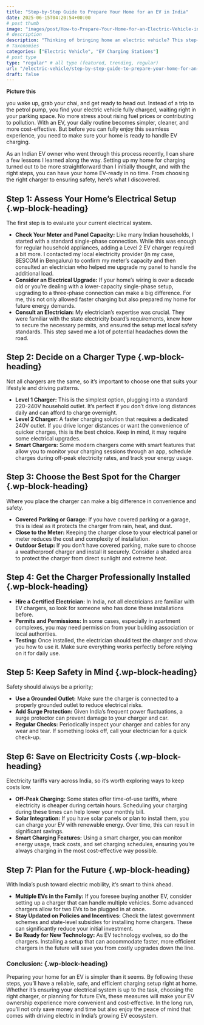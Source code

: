```yaml
---
title: "Step-by-Step Guide to Prepare Your Home for an EV in India"
date: 2025-06-15T04:20:54+00:00
# post thumb
image: "images/post/How-to-Prepare-Your-Home-for-an-Electric-Vehicle-in-India-A-Step-by-Step-Guide.webp"
# description
description: "Thinking of bringing home an electric vehicle? This step-by-step guide helps you prepare your house for safe, efficient EV charging in India."
# Taxonomies
categories: ["Electric Vehicle", "EV Charging Stations"]
# post type
type: "regular" # all type (featured, trending, regular)
url: "/electric-vehicle/step-by-step-guide-to-prepare-your-home-for-an-ev-in-india/"
draft: false
---
```


**Picture this**

you wake up, grab your chai, and get ready to head out. Instead of a trip to the petrol pump, you find your electric vehicle fully charged, waiting right in your parking space. No more stress about rising fuel prices or contributing to pollution. With an EV, your daily routine becomes simpler, cleaner, and more cost-effective. But before you can fully enjoy this seamless experience, you need to make sure your home is ready to handle EV charging.

As an Indian EV owner who went through this process recently, I can share a few lessons I learned along the way. Setting up my home for charging turned out to be more straightforward than I initially thought, and with the right steps, you can have your home EV-ready in no time. From choosing the right charger to ensuring safety, here’s what I discovered.

## **Step 1: Assess Your Home’s Electrical Setup** {.wp-block-heading}

The first step is to evaluate your current electrical system.

<ul class="wp-block-list">
  <li>
    <strong>Check Your Meter and Panel Capacity:</strong> Like many Indian households, I started with a standard single-phase connection. While this was enough for regular household appliances, adding a Level 2 EV charger required a bit more. I contacted my local electricity provider (in my case, BESCOM in Bengaluru) to confirm my meter’s capacity and then consulted an electrician who helped me upgrade my panel to handle the additional load.
  </li>
  <li>
    <strong>Consider an Electrical Upgrade:</strong> If your home’s wiring is over a decade old or you’re dealing with a lower-capacity single-phase setup, upgrading to a three-phase connection can make a big difference. For me, this not only allowed faster charging but also prepared my home for future energy demands.
  </li>
  <li>
    <strong>Consult an Electrician:</strong> My electrician’s expertise was crucial. They were familiar with the state electricity board’s requirements, knew how to secure the necessary permits, and ensured the setup met local safety standards. This step saved me a lot of potential headaches down the road.
  </li>
</ul>

## **Step 2: Decide on a Charger Type** {.wp-block-heading}

Not all chargers are the same, so it’s important to choose one that suits your lifestyle and driving patterns.

<ul class="wp-block-list">
  <li>
    <strong>Level 1 Charger:</strong> This is the simplest option, plugging into a standard 220-240V household outlet. It’s perfect if you don’t drive long distances daily and can afford to charge overnight.
  </li>
  <li>
    <strong>Level 2 Charger:</strong> A faster charging solution that requires a dedicated 240V outlet. If you drive longer distances or want the convenience of quicker charges, this is the best choice. Keep in mind, it may require some electrical upgrades.
  </li>
  <li>
    <strong>Smart Chargers:</strong> Some modern chargers come with smart features that allow you to monitor your charging sessions through an app, schedule charges during off-peak electricity rates, and track your energy usage.
  </li>
</ul>

## **Step 3: Choose the Best Spot for the Charger** {.wp-block-heading}

Where you place the charger can make a big difference in convenience and safety.

<ul class="wp-block-list">
  <li>
    <strong>Covered Parking or Garage:</strong> If you have covered parking or a garage, this is ideal as it protects the charger from rain, heat, and dust.
  </li>
  <li>
    <strong>Close to the Meter:</strong> Keeping the charger close to your electrical panel or meter reduces the cost and complexity of installation.
  </li>
  <li>
    <strong>Outdoor Setup:</strong> If you don’t have covered parking, make sure to choose a weatherproof charger and install it securely. Consider a shaded area to protect the charger from direct sunlight and extreme heat.
  </li>
</ul>

## **Step 4: Get the Charger Professionally Installed** {.wp-block-heading}

<ul class="wp-block-list">
  <li>
    <strong>Hire a Certified Electrician:</strong> In India, not all electricians are familiar with EV chargers, so look for someone who has done these installations before.
  </li>
  <li>
    <strong>Permits and Permissions:</strong> In some cases, especially in apartment complexes, you may need permission from your building association or local authorities.
  </li>
  <li>
    <strong>Testing:</strong> Once installed, the electrician should test the charger and show you how to use it. Make sure everything works perfectly before relying on it for daily use.
  </li>
</ul>

## **Step 5: Keep Safety in Mind** {.wp-block-heading}

Safety should always be a priority;

<ul class="wp-block-list">
  <li>
    <strong>Use a Grounded Outlet:</strong> Make sure the charger is connected to a properly grounded outlet to reduce electrical risks.
  </li>
  <li>
    <strong>Add Surge Protection:</strong> Given India’s frequent power fluctuations, a surge protector can prevent damage to your charger and car.
  </li>
  <li>
    <strong>Regular Checks:</strong> Periodically inspect your charger and cables for any wear and tear. If something looks off, call your electrician for a quick check-up.
  </li>
</ul>

## **Step 6: Save on Electricity Costs** {.wp-block-heading}

Electricity tariffs vary across India, so it’s worth exploring ways to keep costs low.

<ul class="wp-block-list">
  <li>
    <strong>Off-Peak Charging:</strong> Some states offer time-of-use tariffs, where electricity is cheaper during certain hours. Scheduling your charging during these times can help lower your monthly bill.
  </li>
  <li>
    <strong>Solar Integration:</strong> If you have solar panels or plan to install them, you can charge your EV with renewable energy. Over time, this can result in significant savings.
  </li>
  <li>
    <strong>Smart Charging Features:</strong> Using a smart charger, you can monitor energy usage, track costs, and set charging schedules, ensuring you’re always charging in the most cost-effective way possible.
  </li>
</ul>

## **Step 7: Plan for the Future** {.wp-block-heading}

With India’s push toward electric mobility, it’s smart to think ahead.

<ul class="wp-block-list">
  <li>
    <strong>Multiple EVs in the Family:</strong> If you foresee buying another EV, consider setting up a charger that can handle multiple vehicles. Some advanced chargers allow for two EVs to be plugged in at once.
  </li>
  <li>
    <strong>Stay Updated on Policies and Incentives:</strong> Check the latest government schemes and state-level subsidies for installing home chargers. These can significantly reduce your initial investment.
  </li>
  <li>
    <strong>Be Ready for New Technology:</strong> As EV technology evolves, so do the chargers. Installing a setup that can accommodate faster, more efficient chargers in the future will save you from costly upgrades down the line.
  </li>
</ul>

### **Conclusion**: {.wp-block-heading}

Preparing your home for an EV is simpler than it seems. By following these steps, you’ll have a reliable, safe, and efficient charging setup right at home. Whether it’s ensuring your electrical system is up to the task, choosing the right charger, or planning for future EVs, these measures will make your EV ownership experience more convenient and cost-effective. In the long run, you’ll not only save money and time but also enjoy the peace of mind that comes with driving electric in India’s growing EV ecosystem.